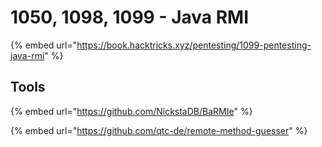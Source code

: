 # 1050, 1098, 1099 - Java RMI

{% embed url="https://book.hacktricks.xyz/pentesting/1099-pentesting-java-rmi" %}

## Tools

{% embed url="https://github.com/NickstaDB/BaRMIe" %}

{% embed url="https://github.com/qtc-de/remote-method-guesser" %}
